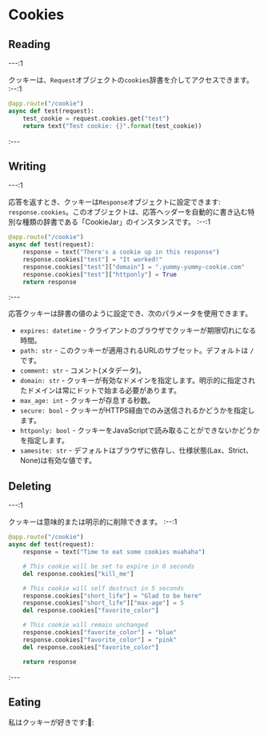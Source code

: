 # Cookies

## Reading

---:1

クッキーは、`Request`オブジェクトの`cookies`辞書を介してアクセスできます。
:--:1
```python
@app.route("/cookie")
async def test(request):
    test_cookie = request.cookies.get("test")
    return text("Test cookie: {}".format(test_cookie))
```
:---


## Writing

---:1

応答を返すとき、クッキーは`Response`オブジェクトに設定できます: `response.cookies`。このオブジェクトは、応答ヘッダーを自動的に書き込む特別な種類の辞書である「CookieJar」のインスタンスです。
:--:1
```python
@app.route("/cookie")
async def test(request):
    response = text("There's a cookie up in this response")
    response.cookies["test"] = "It worked!"
    response.cookies["test"]["domain"] = ".yummy-yummy-cookie.com"
    response.cookies["test"]["httponly"] = True
    return response
```
:---

応答クッキーは辞書の値のように設定でき、次のパラメータを使用できます。

- `expires: datetime` - クライアントのブラウザでクッキーが期限切れになる時間。
- `path: str` - このクッキーが適用されるURLのサブセット。デフォルトは `/` です。
- `comment: str` - コメント(メタデータ)。
- `domain: str` - クッキーが有効なドメインを指定します。明示的に指定されたドメインは常にドットで始まる必要があります。
- `max_age: int` - クッキーが存息する秒数。
- `secure: bool` - クッキーがHTTPS経由でのみ送信されるかどうかを指定します。
- `httponly: bool` - クッキーをJavaScriptで読み取ることができないかどうかを指定します。
- `samesite: str` - デフォルトはブラウザに依存し、仕様状態(Lax、Strict、None)は有効な値です。

## Deleting

---:1

クッキーは意味的または明示的に削除できます。
:--:1
```python
@app.route("/cookie")
async def test(request):
    response = text("Time to eat some cookies muahaha")

    # This cookie will be set to expire in 0 seconds
    del response.cookies["kill_me"]

    # This cookie will self destruct in 5 seconds
    response.cookies["short_life"] = "Glad to be here"
    response.cookies["short_life"]["max-age"] = 5
    del response.cookies["favorite_color"]

    # This cookie will remain unchanged
    response.cookies["favorite_color"] = "blue"
    response.cookies["favorite_color"] = "pink"
    del response.cookies["favorite_color"]

    return response
```
:---

## Eating

私はクッキーが好きです:🍪:
